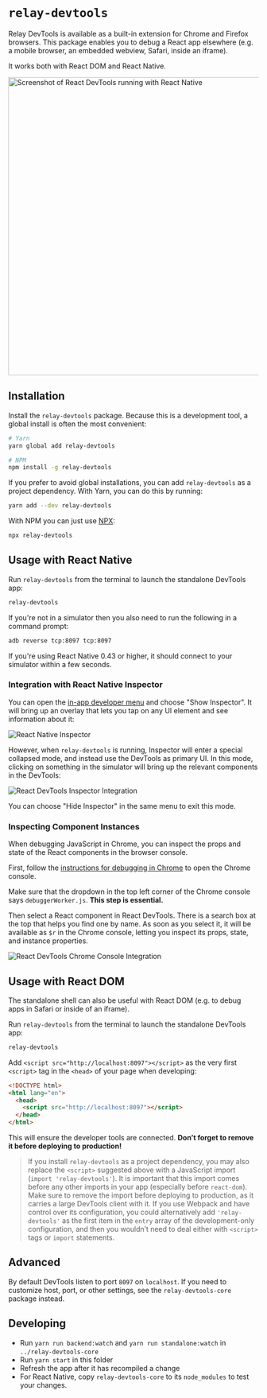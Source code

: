 # `relay-devtools`

Relay DevTools is available as a built-in extension for Chrome and Firefox browsers. This package enables you to debug a React app elsewhere (e.g. a mobile browser, an embedded webview, Safari, inside an iframe).

It works both with React DOM and React Native.

<img src="http://i.imgur.com/IXeHiZD.png" width="600" alt="Screenshot of React DevTools running with React Native">

## Installation

Install the `relay-devtools` package. Because this is a development tool, a global install is often the most convenient:

```sh
# Yarn
yarn global add relay-devtools

# NPM
npm install -g relay-devtools
```

If you prefer to avoid global installations, you can add `relay-devtools` as a project dependency. With Yarn, you can do this by running:

```sh
yarn add --dev relay-devtools
```

With NPM you can just use [NPX](https://www.npmjs.com/package/npx):

```sh
npx relay-devtools
```

## Usage with React Native

Run `relay-devtools` from the terminal to launch the standalone DevTools app:

```sh
relay-devtools
```

If you're not in a simulator then you also need to run the following in a command prompt:

```sh
adb reverse tcp:8097 tcp:8097
```

If you're using React Native 0.43 or higher, it should connect to your simulator within a few seconds.

### Integration with React Native Inspector

You can open the [in-app developer menu](https://facebook.github.io/react-native/docs/debugging.html#accessing-the-in-app-developer-menu) and choose "Show Inspector". It will bring up an overlay that lets you tap on any UI element and see information about it:

![React Native Inspector](http://i.imgur.com/ReFhREb.gif)

However, when `relay-devtools` is running, Inspector will enter a special collapsed mode, and instead use the DevTools as primary UI. In this mode, clicking on something in the simulator will bring up the relevant components in the DevTools:

![React DevTools Inspector Integration](http://i.imgur.com/wVgV9RP.gif)

You can choose "Hide Inspector" in the same menu to exit this mode.

### Inspecting Component Instances

When debugging JavaScript in Chrome, you can inspect the props and state of the React components in the browser console.

First, follow the [instructions for debugging in Chrome](https://facebook.github.io/react-native/docs/debugging.html#chrome-developer-tools) to open the Chrome console.

Make sure that the dropdown in the top left corner of the Chrome console says `debuggerWorker.js`. **This step is essential.**

Then select a React component in React DevTools. There is a search box at the top that helps you find one by name. As soon as you select it, it will be available as `$r` in the Chrome console, letting you inspect its props, state, and instance properties.

![React DevTools Chrome Console Integration](http://i.imgur.com/Cpvhs8i.gif)

## Usage with React DOM

The standalone shell can also be useful with React DOM (e.g. to debug apps in Safari or inside of an iframe).

Run `relay-devtools` from the terminal to launch the standalone DevTools app:

```sh
relay-devtools
```

Add `<script src="http://localhost:8097"></script>` as the very first `<script>` tag in the `<head>` of your page when developing:

```html
<!DOCTYPE html>
<html lang="en">
  <head>
    <script src="http://localhost:8097"></script>
  </head>
</html>
```

This will ensure the developer tools are connected. **Don’t forget to remove it before deploying to production!**

> If you install `relay-devtools` as a project dependency, you may also replace the `<script>` suggested above with a JavaScript import (`import 'relay-devtools'`). It is important that this import comes before any other imports in your app (especially before `react-dom`). Make sure to remove the import before deploying to production, as it carries a large DevTools client with it. If you use Webpack and have control over its configuration, you could alternatively add `'relay-devtools'` as the first item in the `entry` array of the development-only configuration, and then you wouldn’t need to deal either with `<script>` tags or `import` statements.

## Advanced

By default DevTools listen to port `8097` on `localhost`. If you need to customize host, port, or other settings, see the `relay-devtools-core` package instead.

## Developing

- Run `yarn run backend:watch` and `yarn run standalone:watch` in `../relay-devtools-core`
- Run `yarn start` in this folder
- Refresh the app after it has recompiled a change
- For React Native, copy `relay-devtools-core` to its `node_modules` to test your changes.
